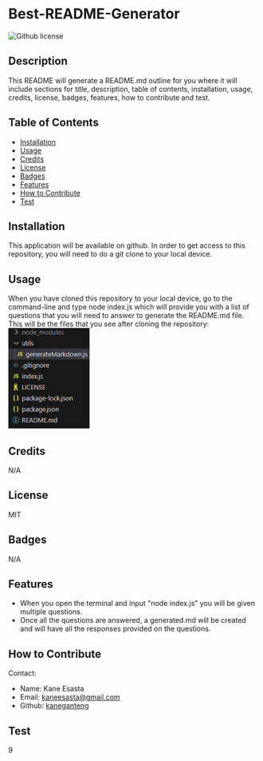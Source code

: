 # Best-README-Generator
  ![Github license](https://img.shields.io/badge/License-MIT-blue.svg)
  ## Description
  This README will generate a README.md outline for you where it will include sections for title, description, table of contents, installation, usage, credits, license, badges, features, how to  contribute and test.
  ## Table of Contents
  * [Installation](#installation)
  * [Usage](#usage)
  * [Credits](#credits)
  * [License](#license)
  * [Badges](#badges)
  * [Features](#features)
  * [How to Contribute](#howToContribute)
  * [Test](#test)
  ## Installation
  This application will be available on github. In order to get access to this repository, you will need to do a git clone to your local device.
  ## Usage
  When you have cloned this repository to your local device, go to the command-line and type node index.js which will provide you with a list of questions that you will need to answer to generate the README.md file. This will be the files that you see after cloning the repository: <br> ![Screenshot of the files that will be available after cloning](./assets/image.png)
  ## Credits
  N/A
  ## License
  MIT 
  ## Badges
  N/A
  ## Features
  * When you open the terminal and input "node index.js" you will be given multiple questions.
  * Once all the questions are answered, a generated.md will be created and will have all the responses provided on the questions.
  ## How to Contribute
  Contact:
  * Name: Kane Esasta
  * Email: kaneesasta@gmail.com
  * Github: [kaneganteng](https://github.com/kaneganteng)
  ## Test
  9